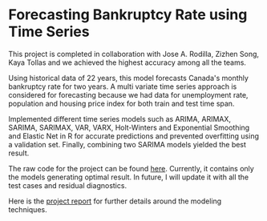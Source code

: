 # Forecasting Bankruptcy Rate using Time Series

This project is completed in collaboration with Jose A. Rodilla, Zizhen Song, Kaya Tollas and we achieved the highest accuracy among all the teams.


Using historical data of 22 years, this model forecasts Canada's monthly bankruptcy rate for two years. A multi variate time series approach is considered for forecasting because we had data for unemployment rate, population and housing price index for both train and test time span.

Implemented different time series models such as ARIMA, ARIMAX, SARIMA, SARIMAX, VAR, VARX, Holt-Winters and Exponential Smoothing and Elastic Net in R for accurate predictions and prevented overfitting using a validation set. Finally, combining two SARIMA models yielded the best result.


The raw code for the project can be found [here](https://github.com/arpitaj5/TS_BankruptcyRate_Forecasting/blob/master/forecasting.Rmd). Currently, it contains only the models generating optimal result. In future, I will update it with all the test cases and residual diagnostics.

Here is the [project report](https://github.com/arpitaj5/TS_BankruptcyRate_Forecasting/blob/master/Project_Report.pdf) for further details around the modeling techniques.
